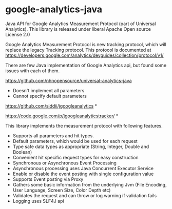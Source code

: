 google-analytics-java
=====================

Java API for Google Analytics Measurement Protocol (part of Universal Analytics). This library
is released under liberal Apache Open source License 2.0

Google Analytics Measurement Protocol is new tracking protocol, which will replace the legacy Tracking protocol.
This protocol is documented at https://developers.google.com/analytics/devguides/collection/protocol/v1/

There are few Java implementation of Google Analytics api, but found some issues with each of them.

https://github.com/nhnopensource/universal-analytics-java
* Doesn't implement all parameters
* Cannot specify default parameters

https://github.com/siddii/jgoogleanalytics
*

https://code.google.com/p/jgoogleanalyticstracker/
*

This library implements the measurement protocol with following features.

* Supports all parameters and hit types.
* Default parameters, which would be used for each request
* Type safe data types as appropriate (String, Integer, Double and Boolean)
* Convenient hit specific request types for easy construction
* Synchronous or Asynchronous Event Processing
* Asynchronous processing uses Java Concurrent Executor Service
* Enable or disable the event posting with single configuration value
* Supports Event posting via Proxy
* Gathers some basic information from the underlying Jvm (File Encoding, User Language, Screen Size, Color Depth etc)
* Validates the request and can throw or log warning if validation fails
* Logging uses SLF4J api
